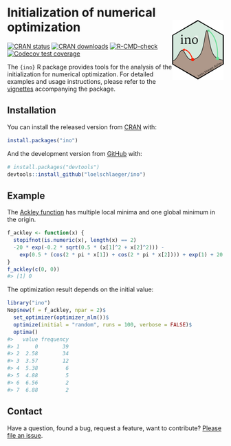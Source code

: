 
<!-- README.md is generated from README.Rmd. Please edit that file -->

# Initialization of numerical optimization <a href="https://loelschlaeger.de/ino/"><img src="man/figures/logo.png" align="right" height="139" /></a>

<!-- badges: start -->

[![CRAN
status](https://www.r-pkg.org/badges/version/ino)](https://CRAN.R-project.org/package=ino)
[![CRAN
downloads](https://cranlogs.r-pkg.org/badges/last-month/ino)](https://CRAN.R-project.org/package=ino)
[![R-CMD-check](https://github.com/loelschlaeger/ino/workflows/R-CMD-check/badge.svg)](https://github.com/loelschlaeger/ino/actions)
[![Codecov test
coverage](https://codecov.io/gh/loelschlaeger/ino/branch/master/graph/badge.svg)](https://app.codecov.io/gh/loelschlaeger/ino?branch=master)
<!-- badges: end -->

The `{ino}` R package provides tools for the analysis of the
initialization for numerical optimization. For detailed examples and
usage instructions, please refer to the
[vignettes](https://loelschlaeger.de/ino/articles/) accompanying the
package.

## Installation

You can install the released version from
[CRAN](https://CRAN.R-project.org) with:

``` r
install.packages("ino")
```

And the development version from [GitHub](https://github.com/) with:

``` r
# install.packages("devtools")
devtools::install_github("loelschlaeger/ino")
```

## Example

The [Ackley function](https://en.wikipedia.org/wiki/Ackley_function) has
multiple local minima and one global minimum in the origin.

``` r
f_ackley <- function(x) {
  stopifnot(is.numeric(x), length(x) == 2)
  -20 * exp(-0.2 * sqrt(0.5 * (x[1]^2 + x[2]^2))) -
    exp(0.5 * (cos(2 * pi * x[1]) + cos(2 * pi * x[2]))) + exp(1) + 20
}
f_ackley(c(0, 0))
#> [1] 0
```

The optimization result depends on the initial value:

``` r
library("ino")
Nop$new(f = f_ackley, npar = 2)$
  set_optimizer(optimizer_nlm())$
  optimize(initial = "random", runs = 100, verbose = FALSE)$
  optima()
#>   value frequency
#> 1     0        39
#> 2  2.58        34
#> 3  3.57        12
#> 4  5.38         6
#> 5  4.88         5
#> 6  6.56         2
#> 7  6.88         2
```

## Contact

Have a question, found a bug, request a feature, want to contribute?
[Please file an
issue](https://github.com/loelschlaeger/ino/issues/new/choose).

